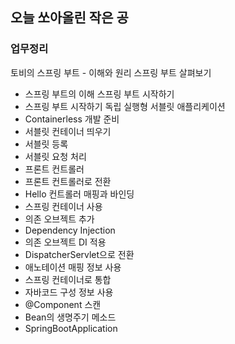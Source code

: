 ## 오늘 쏘아올린 작은 공

### 업무정리

토비의 스프링 부트 - 이해와 원리
스프링 부트 살펴보기
- 스프링 부트의 이해
스프링 부트 시작하기
- 스프링 부트 시작하기
독립 실행형 서블릿 애플리케이션
- Containerless 개발 준비
- 서블릿 컨테이너 띄우기
- 서블릿 등록
- 서블릿 요청 처리
- 프론트 컨트롤러
- 프론트 컨트롤러로 전환
- Hello 컨트롤러 매핑과 바인딩
- 스프링 컨테이너 사용
- 의존 오브젝트 추가
- Dependency Injection
- 의존 오브젝트 DI 적용
- DispatcherServlet으로 전환
- 애노테이션 매핑 정보 사용
- 스프링 컨테이너로 통합
- 자바코드 구성 정보 사용
- @Component 스캔
- Bean의 생명주기 메소드
- SpringBootApplication